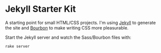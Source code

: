 # Jekyll Starter Kit

A starting point for small HTML/CSS projects. I'm using [Jekyll](https://github.com/mojombo/jekyll/) to generate the site and [Bourbon](https://github.com/thoughtbot/bourbon)
 to make writing CSS more pleasurable.

Start the Jekyll server and watch the Sass/Bourbon files with:

    rake server

